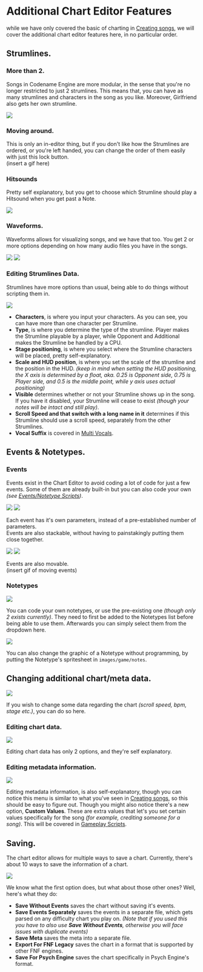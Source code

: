 # Additional Chart Editor Features

while we have only covered the basic of charting in <a href="./index.md">Creating songs</a>, we will cover the additional chart editor features here, in no particular order.

## Strumlines.
### More than 2.
Songs in Codename Engine are more modular, in the sense that you're no longer restricted to just 2 strumlines. This means that, you can have as many strumlines and characters in the song as you like. Moreover, Girlfriend also gets her own strumline.

<img src="Chart Editor Features.png"/>

### Moving around.
This is only an in-editor thing, but if you don't like how the Strumlines are ordered, or you're left handed, you can change the order of them easily with just this lock button.<br>
(insert a gif here)
### Hitsounds
Pretty self explanatory, but you get to choose which Strumline should play a Hitsound when you get past a Note.

<img src="Chart Editor Features-1.png"/>

### Waveforms.
Waveforms allows for visualizing songs, and we have that too. You get 2 or more options depending on how many audio files you have in the songs.

<img src="Chart Editor Features-2.png"/>

<img src="Chart Editor Features-3.png"/>

### Editing Strumlines Data.
Strumlines have more options than usual, being able to do things without scripting them in.

<img src="Chart Editor Features-4.png"/>

- <b>Characters</b>, is where you input your characters. As you can see, you can have more than one character per Strumline.
- <b>Type</b>, is where you determine the type of the strumline. Player makes the Strumline playable by a player, while Opponent and Additional makes the Strumline be handled by a CPU.
- <b>Stage positioning</b>, is where you select where the Strumline characters will be placed, pretty self-explanatory.
- <b>Scale and HUD position</b>, is where you set the scale of the strumline and the position in the HUD. <i>(keep in mind when setting the HUD positioning, the X axis is determined by a float, aka. 0.25 is Opponent side, 0.75 is Player side, and 0.5 is the middle point, while y axis uses actual positioning)</i>
- <b>Visible</b> determines whether or not your Strumline shows up in the song. If you have it disabled, your Strumline will cease to exist <i>(though your notes will be intact and still play)</i>.
- <b>Scroll Speed and that switch with a long name in it</b> determines if this Strumline should use a scroll speed, separately from the other Strumlines.
- <b>Vocal Suffix</b> is covered in <a href="#multi-vocals">Multi Vocals</a>.

## Events & Notetypes.
### Events
Events exist in the Chart Editor to avoid coding a lot of code for just a few events. Some of them are already built-in but you can also code your own <i>(see <a href="../Scripting/PlayState Scripts/Events or Notetype Scripts.md">Events/Notetype Scripts</a>)</i>.

<img src="Chart Editor Features-5.png"/>
<img src="Chart Editor Features-6.png"/>

Each event has it's own parameters, instead of a pre-established number of parameters. <br> Events are also stackable, without having to painstakingly putting them close together.

<img src="Chart Editor Features-8.png"/>
<img src="Chart Editor Features-7.png"/>

Events are also movable.<br>
(insert gif of moving events)

### Notetypes

<img src="Chart Editor Features-9.png"/>

You can code your own notetypes, or use the pre-existing one <i>(though only 2 exists currently)</i>. They need to first be added to the Notetypes list before being able to use them. Afterwards you can simply select them from the dropdown here.

<img src="Chart Editor Features-10.png"/>

You can also change the graphic of a Notetype without programming, by putting the Notetype's spritesheet in ``images/game/notes``.

## Changing additional chart/meta data.

<img src="Chart Editor Features-12.png"/>

If you wish to change some data regarding the chart <i>(scroll speed, bpm, stage etc.)</i>, you can do so here.

### Editing chart data.

<img src="Chart Editor Features-13.png"/>

Editing chart data has only 2 options, and they're self explanatory.

### Editing metadata information.

<img src="Chart Editor Features-14.png"/>

Editing metadata information, is also self-explanatory, though you can notice this menu is similar to what you've seen in <a href="./index.md">Creating songs</a>, so this should be easy to figure out. Though you might also notice there's a new option, <b>Custom Values</b>. These are extra values that let's you set certain values specifically for the song <i>(for example, crediting someone for a song)</i>. This will be covered in <a href="../Scripting/PlayState Scripts/Gameplay Scripts.md">Gameplay Scripts</a>.

## Saving.

The chart editor allows for multiple ways to save a chart. Currently, there's about 10 ways to save the information of a chart.

<img src="Chart Editor Features-11.png"/>

We know what the first option does, but what about those other ones? Well, here's what they do:
- <b>Save Without Events</b> saves the chart without saving it's events.
- <b>Save Events Separately</b> saves the events in a separate file, which gets parsed on any difficulty chart you play on. <i>(Note that if you used this you have to also use <b>Save Without Events</b>, otherwise you will face issues with duplicate events)</i>
- <b>Save Meta</b> saves the meta into a separate file.
- <b>Export For FNF Legacy</b> saves the chart in a format that is supported by other FNF engines.
- <b>Save For Psych Engine</b> saves the chart specifically in Psych Engine's format.